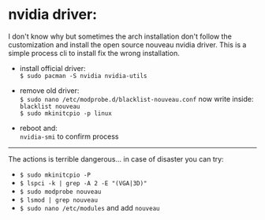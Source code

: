 # nvidia driver:

I don't know why but sometimes the arch installation don't follow the customization and install the open source nouveau nvidia driver. This is a simple process cli to install fix the wrong installation.

- install official driver:<br>
  `$ sudo pacman -S nvidia nvidia-utils`<br>

- remove old driver:<br>
  `$ sudo nano /etc/modprobe.d/blacklist-nouveau.conf` now write inside: `blacklist nouveau`<br>
  `$ sudo mkinitcpio -p linux`<br>

- reboot and:<br>
  `nvidia-smi` to confirm process

--- 

The actions is terrible dangerous... in case of disaster you can try:

-  `$ sudo mkinitcpio -P`
-  `$ lspci -k | grep -A 2 -E "(VGA|3D)"`
-  `$ sudo modprobe nouveau`
-  `$ lsmod | grep nouveau`
-  `$ sudo nano /etc/modules` and add `nouveau`

